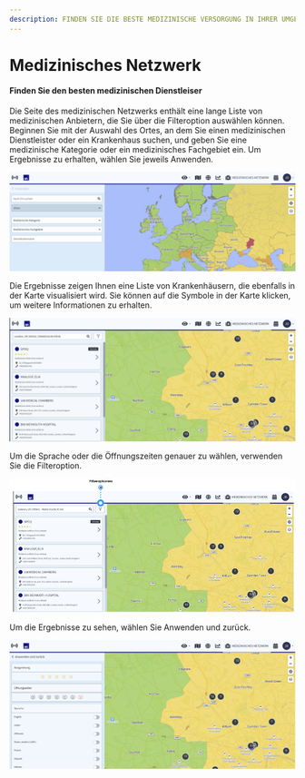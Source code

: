 ```yaml
---
description: FINDEN SIE DIE BESTE MEDIZINISCHE VERSORGUNG IN IHRER UMGEBUNG
---
```


# Medizinisches Netzwerk

#### Finden Sie den besten medizinischen Dienstleiser

Die Seite des medizinischen Netzwerks enthält eine lange Liste von medizinischen Anbietern, die Sie über die Filteroption auswählen können. Beginnen Sie mit der Auswahl des Ortes, an dem Sie einen medizinischen Dienstleister oder ein Krankenhaus suchen, und geben Sie eine medizinische Kategorie oder ein medizinisches Fachgebiet ein. Um Ergebnisse zu erhalten, wählen Sie jeweils Anwenden.

![](../.gitbook/assets/p51-img01%20%281%29.jpg)

Die Ergebnisse zeigen Ihnen eine Liste von Krankenhäusern, die ebenfalls in der Karte visualisiert wird. Sie können auf die Symbole in der Karte klicken, um weitere Informationen zu erhalten.

![](../.gitbook/assets/p51-img02.jpg)

Um die Sprache oder die Öffnungszeiten genauer zu wählen, verwenden Sie die Filteroption.

![](../.gitbook/assets/mn_img03.JPG)

Um die Ergebnisse zu sehen, wählen Sie Anwenden und zurück.

![](../.gitbook/assets/p52-img01.jpg)

